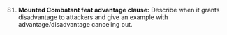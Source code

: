 81. **Mounted Combatant feat advantage clause:** Describe when it grants disadvantage to attackers and give an example with advantage/disadvantage canceling out.
